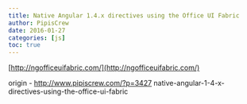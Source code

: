 ```yaml
---
title: Native Angular 1.4.x directives using the Office UI Fabric
author: PipisCrew
date: 2016-01-27
categories: [js]
toc: true
---
```


[http://ngofficeuifabric.com/](http://ngofficeuifabric.com/)

origin - http://www.pipiscrew.com/?p=3427 native-angular-1-4-x-directives-using-the-office-ui-fabric